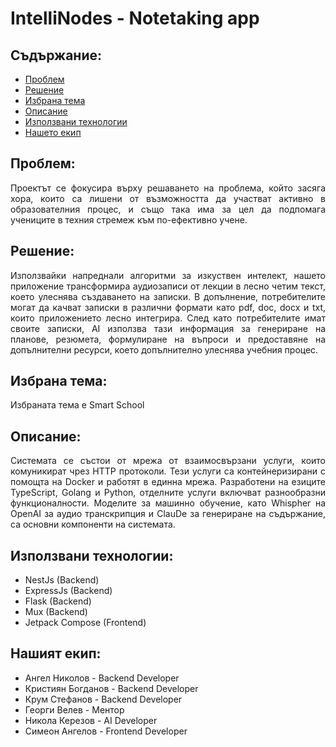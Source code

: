 # IntelliNodes - Notetaking app

## Съдържание:
- [Проблем](#problem)
- [Решение](#solution)
- [Избрана тема](#theme)
- [Описание](#description)
- [Използвани технологии](#technologies)
- [Нашето екип](#team)

<a name="problem"/>

## Проблем:
<p align="justify">Проектът се фокусира върху решаването на проблема, който засяга хора, които са лишени от възможността да участват активно в образователния процес, и също така има за цел да подпомага учениците в техния стремеж към по-ефективно учене.</p>

<a name="solution"/>

## Решение:
<p align="justify">Използвайки напреднали алгоритми за изкуствен интелект, нашето приложение трансформира аудиозаписи от лекции в лесно четим текст, което улеснява създаването на записки.
В допълнение, потребителите могат да качват записки в различни формати като pdf, doc, docx и txt, които приложението лесно интегрира.
След като потребителите имат своите записки, AI използва тази информация за генериране на планове, резюмета, формулиране на въпроси и предоставяне на допълнителни ресурси, което допълнително улеснява учебния процес.</p>

<a name="theme"/>

## Избрана тема:
Избраната тема е Smart School

<a name="description"/>

## Описание:
<p align="justify">Системата се състои от мрежа от взаимосвързани услуги, които комуникират чрез HTTP протоколи. Тези услуги са контейнеризирани с помощта на Docker и работят в единна мрежа. Разработени на езиците TypeScript, Golang и Python, отделните услуги включват разнообразни функционалности. Моделите за машинно обучение, като Whispher на OpenAI за аудио транскрипция и ClauDe за генериране на съдържание, са основни компоненти на системата.</p>

<a name="technologies"/>

## Използвани технологии:
- NestJs (Backend)
- ExpressJs (Backend)
- Flask (Backend)
- Mux (Backend)
- Jetpack Compose (Frontend)

<a name="team"/>

## Нашият екип:
- Ангел Николов - Backend Developer
- Кристиян Богданов - Backend Developer
- Крум Стефанов - Backend Developer
- Георги Велев - Ментор
- Никола Керезов - AI Developer
- Симеон Ангелов - Frontend Developer
